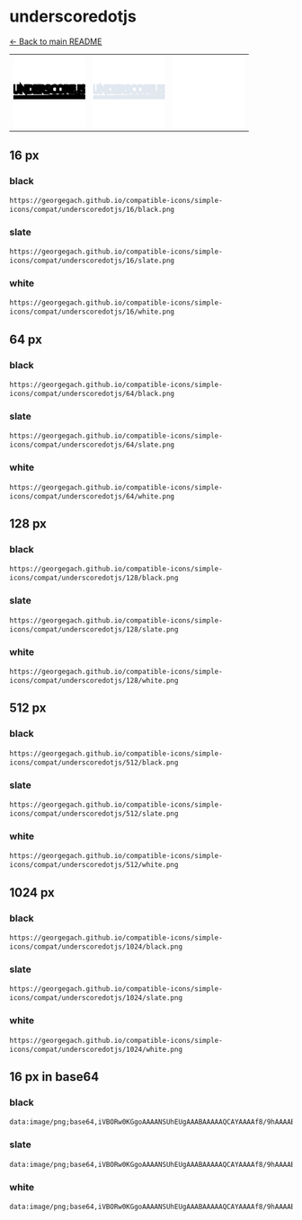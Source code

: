 # underscoredotjs

[← Back to main README](../../README.md)

<table><tr>
  <td><img src="./128/black.png" width="128" alt="underscoredotjs black icon" /></td>
  <td><img src="./128/slate.png" width="128" alt="underscoredotjs slate icon" /></td>
  <td><img src="./128/white.png" width="128" alt="underscoredotjs white icon" /></td>
</tr></table>

## 16 px

### black
```
https://georgegach.github.io/compatible-icons/simple-icons/compat/underscoredotjs/16/black.png
```

### slate
```
https://georgegach.github.io/compatible-icons/simple-icons/compat/underscoredotjs/16/slate.png
```

### white
```
https://georgegach.github.io/compatible-icons/simple-icons/compat/underscoredotjs/16/white.png
```

## 64 px

### black
```
https://georgegach.github.io/compatible-icons/simple-icons/compat/underscoredotjs/64/black.png
```

### slate
```
https://georgegach.github.io/compatible-icons/simple-icons/compat/underscoredotjs/64/slate.png
```

### white
```
https://georgegach.github.io/compatible-icons/simple-icons/compat/underscoredotjs/64/white.png
```

## 128 px

### black
```
https://georgegach.github.io/compatible-icons/simple-icons/compat/underscoredotjs/128/black.png
```

### slate
```
https://georgegach.github.io/compatible-icons/simple-icons/compat/underscoredotjs/128/slate.png
```

### white
```
https://georgegach.github.io/compatible-icons/simple-icons/compat/underscoredotjs/128/white.png
```

## 512 px

### black
```
https://georgegach.github.io/compatible-icons/simple-icons/compat/underscoredotjs/512/black.png
```

### slate
```
https://georgegach.github.io/compatible-icons/simple-icons/compat/underscoredotjs/512/slate.png
```

### white
```
https://georgegach.github.io/compatible-icons/simple-icons/compat/underscoredotjs/512/white.png
```

## 1024 px

### black
```
https://georgegach.github.io/compatible-icons/simple-icons/compat/underscoredotjs/1024/black.png
```

### slate
```
https://georgegach.github.io/compatible-icons/simple-icons/compat/underscoredotjs/1024/slate.png
```

### white
```
https://georgegach.github.io/compatible-icons/simple-icons/compat/underscoredotjs/1024/white.png
```

## 16 px in base64

### black
```
data:image/png;base64,iVBORw0KGgoAAAANSUhEUgAAABAAAAAQCAYAAAAf8/9hAAAABmJLR0QA/wD/AP+gvaeTAAAAgUlEQVQ4je3PIQoCYRCG4eeHTWJ0QaNgNXgEL+aNNovVYBFMJrOIBlEUV1F0LXOCxWDYt8zwDcM7Q8PPyOouJkwwxhxD3FGihQdOaCPHK2RLdNCHFSq8sY7+GfWMIwpMI6twwQb7hFkYDhjhhi52GGAbl/ZCUsb8ik/Cou7/Df/CFzH0H/OUUFgwAAAAAElFTkSuQmCC
```

### slate
```
data:image/png;base64,iVBORw0KGgoAAAANSUhEUgAAABAAAAAQCAYAAAAf8/9hAAAABmJLR0QA/wD/AP+gvaeTAAAApklEQVQ4je3QsUpCcRxH8XP+2SLSZGBj0BYNPkJbT9V7uUVDS9DaXEp5J7lIFsj9fXuHEFr87Gc5cHQYSUZ/bV12/X2qbgOPyg34LeyC46J+WtigE+U8cW8y4oTnDDWVdunb5+ZFnQMVfJVcA3vgFOkJA+GBxphwByBsA2vwzPd1v1AmSXWBubQvUjPkA7xSVkkkXAQGbDvJTNgWlMuufzrQyqN/8wvAF0o7rCghbAAAAABJRU5ErkJggg==
```

### white
```
data:image/png;base64,iVBORw0KGgoAAAANSUhEUgAAABAAAAAQCAYAAAAf8/9hAAAABmJLR0QA/wD/AP+gvaeTAAAAiElEQVQ4je3PsQpBYRjG8d9XxyKZKEZlk8El2FyV+7LJYFFWNyAxSSeHEq/lu4KTwXD+6/u8/6eHht8QEUXd3xQRS8yxwRQPVGjjiSs66OOFAjv0MEoRsccMHxwwycEWbnhjnYWLXFzijG6KiFVuuGTRHQOcMMYRCcMsq/K9xCdFxLbu/oZ/4QsnBSlEmf6wXQAAAABJRU5ErkJggg==
```

